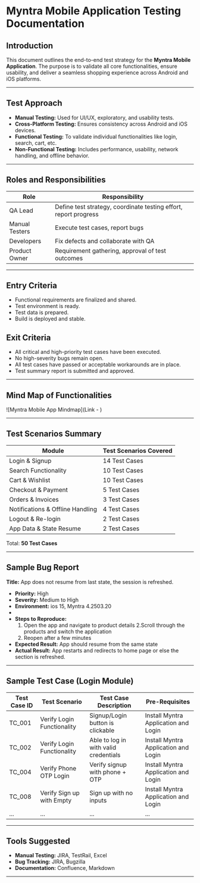 #  Myntra Mobile Application Testing Documentation

##  Introduction

This document outlines the end-to-end test strategy for the **Myntra Mobile Application**. The purpose is to validate all core functionalities, ensure usability, and deliver a seamless shopping experience across Android and iOS platforms.

---

##  Test Approach

- **Manual Testing:** Used for UI/UX, exploratory, and usability tests.
- **Cross-Platform Testing:** Ensures consistency across Android and iOS devices.
- **Functional Testing:** To validate individual functionalities like login, search, cart, etc.
- **Non-Functional Testing:** Includes performance, usability, network handling, and offline behavior.

---

## Roles and Responsibilities

| Role                | Responsibility                                                  |
|---------------------|------------------------------------------------------------------|
| QA Lead             | Define test strategy, coordinate testing effort, report progress|
| Manual Testers      | Execute test cases, report bugs                                 |
| Developers          | Fix defects and collaborate with QA                             |
| Product Owner       | Requirement gathering, approval of test outcomes                |

---

##  Entry Criteria

- Functional requirements are finalized and shared.
- Test environment is ready.
- Test data is prepared.
- Build is deployed and stable.

##  Exit Criteria

- All critical and high-priority test cases have been executed.
- No high-severity bugs remain open.
- All test cases have passed or acceptable workarounds are in place.
- Test summary report is submitted and approved.

---

##  Mind Map of Functionalities

![Myntra Mobile App Mindmap](Link - )

---

##  Test Scenarios Summary

| Module                | Test Scenarios Covered |
|------------------------|------------------------|
| Login & Signup         | 14 Test Cases          |
| Search Functionality   | 10 Test Cases          |
| Cart & Wishlist        | 10 Test Cases          |
| Checkout & Payment     | 5 Test Cases           |
| Orders & Invoices      | 3 Test Cases           |
| Notifications & Offline Handling | 4 Test Cases   |
| Logout & Re-login      | 2 Test Cases           |
| App Data & State Resume| 2 Test Cases           |

Total: **50 Test Cases**

---

##  Sample Bug Report

**Title:** App does not resume from last state, the session is refreshed.

- **Priority:** High
- **Severity:** Medium to High
- **Environment:** ios 15, Myntra 4.2503.20
- 
- **Steps to Reproduce:**
  1. Open the app and navigate to product details
  2.Scroll through the products and switch the application
  3. Reopen after a few minutes
- **Expected Result:** App should resume from the same state
- **Actual Result:** App restarts and redirects to home page or else the section is refreshed.

---

##  Sample Test Case (Login Module)

| Test Case ID | Test Scenario               | Test Case Description                     | Pre-Requisites        |
|--------------|-----------------------------|-------------------------------------------|------------------------|
| TC_001       | Verify Login Functionality   | Signup/Login button is clickable          | Install Myntra Application and Login |
| TC_002       | Verify Login Functionality   | Able to log in with valid credentials     | Install Myntra Application and Login |
| TC_004       | Verify Phone OTP Login       | Verify signup with phone + OTP            | Install Myntra Application and Login |
| TC_008       | Verify Sign up with Empty    | Sign up with no inputs                    | Install Myntra Application and Login |
| ...          | ...                          | ...                                       | ...                    |

---

##  Tools Suggested

- **Manual Testing:** JIRA, TestRail, Excel
- **Bug Tracking:** JIRA, Bugzilla
- **Documentation:** Confluence, Markdown

---



